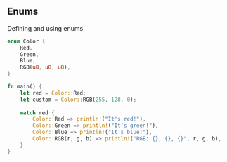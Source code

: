 <!-- METADATA
{
  "title": "Rustlang Enums",
  "tags": [
    "rust",
    "enums"
  ],
  "language": "rust"
}
-->

## Enums
Defining and using enums
```rust
enum Color {
    Red,
    Green,
    Blue,
    RGB(u8, u8, u8),
}

fn main() {
    let red = Color::Red;
    let custom = Color::RGB(255, 128, 0);
    
    match red {
        Color::Red => println!("It's red!"),
        Color::Green => println!("It's green!"),
        Color::Blue => println!("It's blue!"),
        Color::RGB(r, g, b) => println!("RGB: {}, {}, {}", r, g, b),
    }
}
```